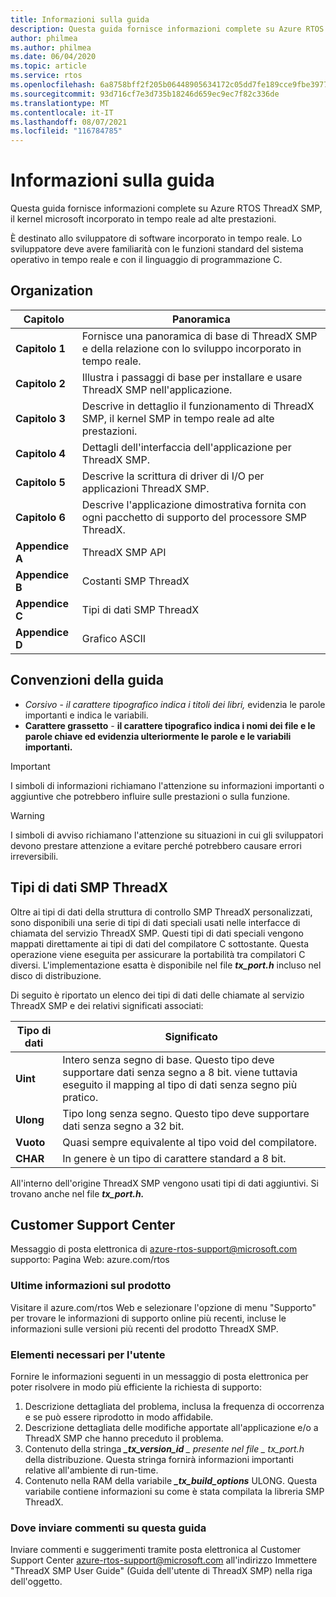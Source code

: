 ```yaml
---
title: Informazioni sulla guida
description: Questa guida fornisce informazioni complete su Azure RTOS ThreadX SMP, il kernel microsoft incorporato in tempo reale ad alte prestazioni.
author: philmea
ms.author: philmea
ms.date: 06/04/2020
ms.topic: article
ms.service: rtos
ms.openlocfilehash: 6a8758bff2f205b06448905634172c05dd7fe189cce9fbe3977f6080c51eb95d
ms.sourcegitcommit: 93d716cf7e3d735b18246d659ec9ec7f82c336de
ms.translationtype: MT
ms.contentlocale: it-IT
ms.lasthandoff: 08/07/2021
ms.locfileid: "116784785"
---
```

# <a name="about-this-guide"></a>Informazioni sulla guida

Questa guida fornisce informazioni complete su Azure RTOS ThreadX SMP, il kernel microsoft incorporato in tempo reale ad alte prestazioni.

È destinato allo sviluppatore di software incorporato in tempo reale. Lo sviluppatore deve avere familiarità con le funzioni standard del sistema operativo in tempo reale e con il linguaggio di programmazione C.

## <a name="organization"></a>Organization

| Capitolo       | Panoramica                    |
| ------------- | ---------------------------------------------------------------------------------------------------------- |
| **Capitolo 1** | Fornisce una panoramica di base di ThreadX SMP e della relazione con lo sviluppo incorporato in tempo reale.           |
| **Capitolo 2** | Illustra i passaggi di base per installare e usare ThreadX SMP nell'applicazione.           |
| **Capitolo 3** | Descrive in dettaglio il funzionamento di ThreadX SMP, il kernel SMP in tempo reale ad alte prestazioni.    |
| **Capitolo 4** | Dettagli dell'interfaccia dell'applicazione per ThreadX SMP.                                                        |
| **Capitolo 5** | Descrive la scrittura di driver di I/O per applicazioni ThreadX SMP.                                                |
| **Capitolo 6** | Descrive l'applicazione dimostrativa fornita con ogni pacchetto di supporto del processore SMP ThreadX. |
| **Appendice A** | ThreadX SMP API        |
| **Appendice B** | Costanti SMP ThreadX  |
| **Appendice C** | Tipi di dati SMP ThreadX |
| **Appendice D** | Grafico ASCII            |

## <a name="guide-conventions"></a>Convenzioni della guida

- *Corsivo*  -  *il carattere tipografico indica i titoli dei libri,* evidenzia le parole importanti e indica le variabili.
- **Carattere grassetto**  -  **il carattere tipografico indica i nomi dei file e le parole chiave ed evidenzia ulteriormente le parole e le variabili importanti.**

> [!IMPORTANT]
> I simboli di informazioni richiamano l'attenzione su informazioni importanti o aggiuntive che potrebbero influire sulle prestazioni o sulla funzione.

> [!WARNING]
> I simboli di avviso richiamano l'attenzione su situazioni in cui gli sviluppatori devono prestare attenzione a evitare perché potrebbero causare errori irreversibili.

## <a name="threadx-smp-data-types"></a>Tipi di dati SMP ThreadX

Oltre ai tipi di dati della struttura di controllo SMP ThreadX personalizzati, sono disponibili una serie di tipi di dati speciali usati nelle interfacce di chiamata del servizio ThreadX SMP. Questi tipi di dati speciali vengono mappati direttamente ai tipi di dati del compilatore C sottostante. Questa operazione viene eseguita per assicurare la portabilità tra compilatori C diversi. L'implementazione esatta è disponibile nel file ***tx_port.h*** incluso nel disco di distribuzione.

Di seguito è riportato un elenco dei tipi di dati delle chiamate al servizio ThreadX SMP e dei relativi significati associati:

| Tipo di dati          | Significato                                                          |
| --------- | --------------------------------------------------------- |
| **Uint**  | Intero senza segno di base. Questo tipo deve supportare dati senza segno a 8 bit. viene tuttavia eseguito il mapping al tipo di dati senza segno più pratico. |
| **Ulong** | Tipo long senza segno. Questo tipo deve supportare dati senza segno a 32 bit.                                                                     |
| **Vuoto**  | Quasi sempre equivalente al tipo void del compilatore.                                                                                |
| **CHAR**  | In genere è un tipo di carattere standard a 8 bit.                                                                                          |

All'interno dell'origine ThreadX SMP vengono usati tipi di dati aggiuntivi. Si trovano anche nel file ***tx_port.h.***

## <a name="customer-support-center"></a>Customer Support Center

Messaggio di posta elettronica di [azure-rtos-support@microsoft.com](https://azure-rtos-support@microsoft.com) supporto: Pagina Web: azure.com/rtos

### <a name="latest-product-information"></a>Ultime informazioni sul prodotto

Visitare il azure.com/rtos Web e selezionare l'opzione di menu "Supporto" per trovare le informazioni di supporto online più recenti, incluse le informazioni sulle versioni più recenti del prodotto ThreadX SMP.

### <a name="what-we-need-from-you"></a>Elementi necessari per l'utente

Fornire le informazioni seguenti in un messaggio di posta elettronica per poter risolvere in modo più efficiente la richiesta di supporto:

1. Descrizione dettagliata del problema, inclusa la frequenza di occorrenza e se può essere riprodotto in modo affidabile.
2. Descrizione dettagliata delle modifiche apportate all'applicazione e/o a ThreadX SMP che hanno preceduto il problema.
3. Contenuto della stringa ***_tx_version_id** _ presente nel file _ *_tx_port.h_** della distribuzione. Questa stringa fornirà informazioni importanti relative all'ambiente di run-time.
4. Contenuto nella RAM della variabile ***_tx_build_options*** ULONG. Questa variabile contiene informazioni su come è stata compilata la libreria SMP ThreadX.

### <a name="where-to-send-comments-about-this-guide"></a>Dove inviare commenti su questa guida

Inviare commenti e suggerimenti tramite posta elettronica al Customer Support Center [azure-rtos-support@microsoft.com](https://azure-rtos-support@microsoft.com) all'indirizzo Immettere "ThreadX SMP User Guide" (Guida dell'utente di ThreadX SMP) nella riga dell'oggetto.
